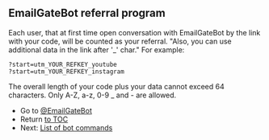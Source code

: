 ## EmailGateBot referral program

Each user, that at first time open conversation with EmailGateBot by the link with your code, will be counted as your referral.
"Also, you can use additional data in the link after '_' char."
For example:

```
?start=utm_YOUR_REFKEY_youtube
?start=utm_YOUR_REFKEY_instagram
```

The overall length of your code plus your data cannot exceed 64 characters.
Only A-Z, a-z, 0-9 _ and - are allowed.

- Go to [@EmailGateBot](http://t.me/EmailGateBot?start=utm_KDaxQG000_github-en-referrals)
- Return [to TOC](guide.md)
- Next: [List of bot commands](commands.md)
